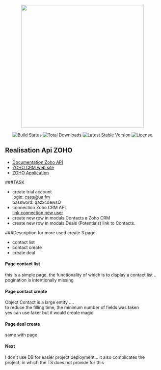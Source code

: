 <p align="center"><a href="https://laravel.com" target="_blank"><img src="https://raw.githubusercontent.com/laravel/art/master/logo-lockup/5%20SVG/2%20CMYK/1%20Full%20Color/laravel-logolockup-cmyk-red.svg" width="400"></a></p>

<p align="center">
<a href="https://travis-ci.org/laravel/framework"><img src="https://travis-ci.org/laravel/framework.svg" alt="Build Status"></a>
<a href="https://packagist.org/packages/laravel/framework"><img src="https://img.shields.io/packagist/dt/laravel/framework" alt="Total Downloads"></a>
<a href="https://packagist.org/packages/laravel/framework"><img src="https://img.shields.io/packagist/v/laravel/framework" alt="Latest Stable Version"></a>
<a href="https://packagist.org/packages/laravel/framework"><img src="https://img.shields.io/packagist/l/laravel/framework" alt="License"></a>
</p>

## Realisation Api ZOHO
- [Documentation Zoho API](https://www.zoho.com/crm/developer/docs/api)
- [ZOHO CRM web site](https://www.zoho.com/crm/)
- [ZOHO Application](https://api-console.zoho.eu)

###TASK
- create trial account<br>
login: cass@ua.fm<br>
password: qazxcdewsQ
- connection Zoho CRM API <br>
   [link connection new user](https://accounts.zoho.com/oauth/v2/auth?scope=ZohoCRM.modules.ALL,ZohoCRM.users.ALL,ZohoCRM.settings.ALL&client_id=1000.UI4RTICLZR2CO3Q6VRUSN7M609FJAF&response_type=code&access_type=offline&redirect_uri=http://api-zoho)
- create new row in modals Contacts в Zoho CRM
- create new row in modals  Deals (Potentials) link to Contacts.

###Description
for more used create 3 page 
- contact list
- contact create 
- create deal

#### Page contact list
this is a simple page, the functionality of which is to display a contact list ..
pogination is intentionally missing

#### Page contact create
Object Contact is a large entity ....<br> to reduce the filling time, the minimum number of fields was taken 
<br> yes can use faker but it would create magic

#### Page deal create
same with page

#### Next 
I don't use DB for easier project deployment...
it also complicates the project, in which the TS does not provide for this
